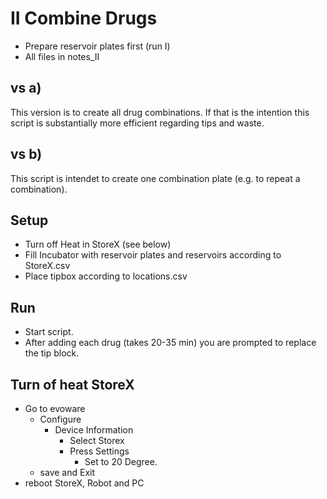 # II Combine Drugs
- Prepare reservoir plates first (run I)
- All files in notes_II

## vs a)
This version is to create all drug combinations. 
If that is the intention this script is substantially more efficient regarding tips and waste.

## vs b) 
This script is intendet to create one combination plate (e.g. to repeat a combination).


## Setup
- Turn off Heat in StoreX (see below)
- Fill Incubator with reservoir plates and reservoirs according to StoreX.csv
- Place tipbox according to locations.csv

## Run
- Start script.
- After adding each drug (takes 20-35 min) you are prompted to replace the tip block. 






## Turn of heat StoreX
- Go to evoware
  - Configure
    - Device Information
      - Select Storex
      - Press Settings
        - Set to 20 Degree.
  - save and Exit
- reboot StoreX, Robot and PC